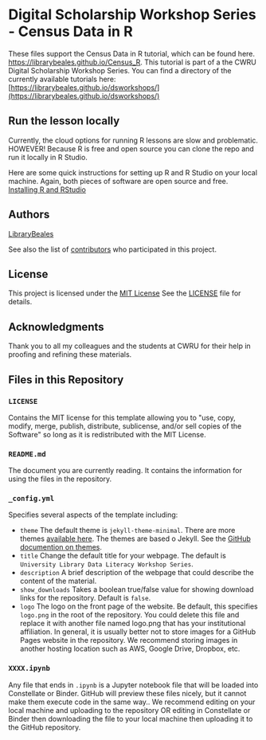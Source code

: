 # Digital Scholarship Workshop Series - Census Data in R

These files support the Census Data in R tutorial, which can be found here. https://librarybeales.github.io/Census_R.  This tutorial is part of a the CWRU Digital Scholarship Workshop Series.  You can find a directory of the currently available tutorials here: [https://librarybeales.github.io/dsworkshops/](https://librarybeales.github.io/dsworkshops/)

## Run the lesson locally

Currently, the cloud options for running R lessons are slow and problematic.  HOWEVER!  Because R is free and open source you can clone the repo and run it locally in R Studio.

Here are some quick instructions for setting up R and R Studio on your local machine.  Again, both pieces of software are open source and free.
[Installing R and RStudio](https://rstudio-education.github.io/hopr/starting.html)

## Authors

[LibraryBeales](https://github.com/LibraryBeales)

See also the list of
[contributors](https://github.com/LibraryBeales/Census_R/contributors)
who participated in this project.

## License

This project is licensed under the [MIT License](https://github.com/LibraryBeales/Census_R/blob/main/LICENSE)
See the [LICENSE](https://github.com/LibraryBeales/Census_R/blob/main/LICENSE) file for details.

## Acknowledgments

Thank you to all my colleagues and the students at CWRU for their help in proofing and refining these materials.

## Files in this Repository

### `LICENSE`
Contains the MIT license for this template allowing you to "use, copy, modify, merge, publish, distribute, sublicense, and/or sell
copies of the Software" so long as it is redistributed with the MIT License.

### `README.md`
The document you are currently reading. It contains the information for using the files in the repository.

### `_config.yml`
Specifies several aspects of the template including:

* `theme` The default theme is `jekyll-theme-minimal`. There are more themes [available here](https://pages.github.com/themes/). The themes are based o Jekyll. See the [GitHub documention on themes](https://docs.github.com/en/pages/setting-up-a-github-pages-site-with-jekyll/adding-a-theme-to-your-github-pages-site-using-jekyll).
* `title` Change the default title for your webpage. The default is `University Library Data Literacy Workshop Series`.
* `description` A brief description of the webpage that could describe the content of the material.
* `show_downloads` Takes a boolean true/false value for showing download links for the repository. Default is `false`.
* `logo` The logo on the front page of the website. Be default, this specifies `logo.png` in the root of the repository. You could delete this file and replace it with another file named logo.png that has your institutional affiliation. In general, it is usually better not to store images for a GitHub Pages website in the repository. We recommend storing images in another hosting location such as AWS, Google Drive, Dropbox, etc.

### `XXXX.ipynb` 
Any file that ends in `.ipynb` is a Jupyter notebook file that will be loaded into Constellate or Binder. GitHub will preview these files nicely, but it cannot make them execute code in the same way.. We recommend editing on your local machine and uploading to the repository OR editing in Constellate or Binder then downloading the file to your local machine then uploading it to the GitHub repository.

